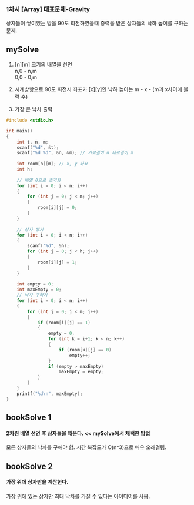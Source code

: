 ### 1차시 [Array] 대표문제-Gravity   
상자들이 쌓여있는 방을 90도 회전하였을때 중력을 받은 상자들의 낙하 높이를 구하는 문제.

## mySolve
1. [n][m] 크기의 배열을 선언   
n,0 - n,m   
0,0 - 0,m

2. 시계방향으로 90도 회전시 좌표가 [x][y]인 낙하 높이는  m - x - (m과 x사이에 블럭 수)

3. 가장 큰 낙차 출력
```c
#include <stdio.h>

int main()
{
    int t, n, m;
    scanf("%d", &t);
    scanf("%d %d", &n, &m); // 가로길이 n 세로길이 m
    
    int room[n][m]; // x, y 좌표
    int h;
    
    // 배열 0으로 초기화
    for (int i = 0; i < n; i++)
    {
        for (int j = 0; j < m; j++)
        {
            room[i][j] = 0;
        }
    }
    
    // 상자 쌓기
    for (int i = 0; i < n; i++)
    {
        scanf("%d", &h);
        for (int j = 0; j < h; j++)
        {
            room[i][j] = 1;
        }
    }
    
    int empty = 0;
    int maxEmpty = 0;
    // 낙차 구하기
    for (int i = 0; i < n; i++)
    {
        for (int j = 0; j < m; j++)
        {
            if (room[i][j] == 1)
            {
                empty = 0;
                for (int k = i+1; k < n; k++)
                {
                    if (room[k][j] == 0)
                        empty++;
                }
                if (empty > maxEmpty)
                    maxEmpty = empty;
            }
        }
    }
    printf("%d\n", maxEmpty);
}
```



## bookSolve 1   
#### 2차원 배열 선언 후 상자들을 채운다. << mySolve에서 채택한 방법
모든 상자들의 낙차를 구해야 함. 시간 복잡도가 O(n^3)으로 매우 오래걸림.

## bookSolve 2
#### 가장 위에 상자만을 계산한다.
가장 위에 있는 상자만 최대 낙차를 가질 수 있다는 아이디어를 사용.
